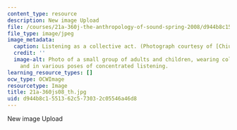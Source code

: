 ```yaml
---
content_type: resource
description: New image Upload
file: /courses/21a-360j-the-anthropology-of-sound-spring-2008/d944b8c1551362c573032c05546a46d8_21a-360js08_th.jpg
file_type: image/jpeg
image_metadata:
  caption: Listening as a collective act. (Photograph courtesy of [Chiu Longina](http://www.flickr.com/photos/chiulongina/2877313826/).)
  credit: ''
  image-alt: Photo of a small group of adults and children, wearing colored jumpsuits
    and in various poses of concentrated listening.
learning_resource_types: []
ocw_type: OCWImage
resourcetype: Image
title: 21a-360js08_th.jpg
uid: d944b8c1-5513-62c5-7303-2c05546a46d8
---
```

New image Upload

